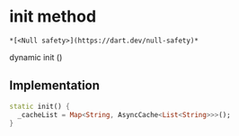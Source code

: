 


# init method




    *[<Null safety>](https://dart.dev/null-safety)*




dynamic init
()








## Implementation

```dart
static init() {
  _cacheList = Map<String, AsyncCache<List<String>>>();
}
```







